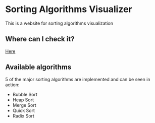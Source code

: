# Sorting Algorithms Visualizer

This is a website for sorting algorithms visualization

## Where can I check it?

[Here](https://unn4m3dd.github.io/sorting-algorithms-visualizer/web)

## Available algorithms

5 of the major sorting algorithms are implemented and can be seen in action:

- Bubble Sort
- Heap Sort
- Merge Sort
- Quick Sort
- Radix Sort
